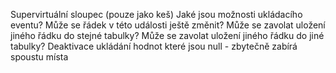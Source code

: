 
Supervirtuální sloupec (pouze jako keš)
Jaké jsou možnosti ukládacího eventu?
	Může se řádek v této události ještě změnit?
	Může se zavolat uložení jiného řádku do stejné tabulky?
	Může se zavolat uložení jiného řádku do jiné tabulky?
Deaktivace ukládání hodnot které jsou null - zbytečně zabírá spoustu místa	